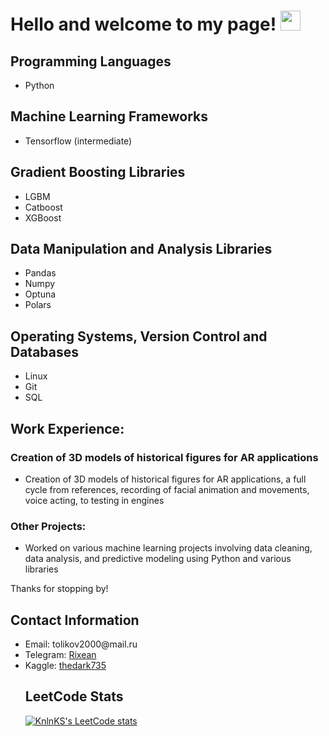 <h1>Hello and welcome to my page!</a> 
<img src="https://github.com/blackcater/blackcater/raw/main/images/Hi.gif" height="32"/></h1>
<h2>Programming Languages</h2>
<ul>
  <li>Python</li>
</ul>

<h2>Machine Learning Frameworks</h2>
<ul>
  <li>Tensorflow (intermediate)</li>
</ul>

<h2>Gradient Boosting Libraries</h2>
<ul>
  <li>LGBM</li>
  <li>Catboost</li>
  <li>XGBoost</li>
</ul>

<h2>Data Manipulation and Analysis Libraries</h2>
<ul>
  <li>Pandas</li>
  <li>Numpy</li>
  <li>Optuna</li>
  <li>Polars</li>
</ul>

<h2>Operating Systems, Version Control and Databases</h2>
<ul>
  <li>Linux</li>
  <li>Git</li>
  <li>SQL</li>
</ul>

<h2>Work Experience:</h2>

<h3>Creation of 3D models of historical figures for AR applications</h3>
<ul>
  <li>Creation of 3D models of historical figures for AR applications, a full cycle from references, recording of facial animation and movements, voice acting, to testing in engines</li>
</ul>

<h3>Other Projects:</h3>
<ul>
  <li>Worked on various machine learning projects involving data cleaning, data analysis, and predictive modeling using Python and various libraries</li>
</ul>
<p>Thanks for stopping by!</p>
	<h2>Contact Information</h2>
	<ul>
		<li>Email: tolikov2000@mail.ru</li>
		<li>Telegram: <a href="https://t.me/Rixean">Rixean</a></li>
    <li>Kaggle: <a href="https://www.kaggle.com/thedark735">thedark735</a></li>
  <h2>LeetCode Stats</h2>
  
  [![KnlnKS's LeetCode stats](https://leetcode-stats-six.vercel.app/api?username=Dicere&theme=dark)](https://leetcode.com/Dicere/)
